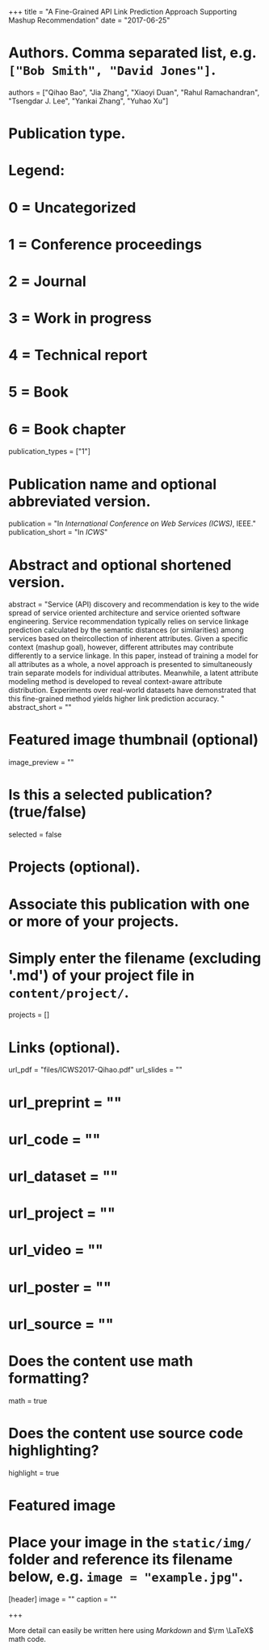 +++
title = "A Fine-Grained API Link Prediction Approach Supporting Mashup Recommendation"
date = "2017-06-25"

# Authors. Comma separated list, e.g. `["Bob Smith", "David Jones"]`.
authors = ["Qihao Bao", "Jia Zhang", "Xiaoyi Duan", "Rahul Ramachandran", "Tsengdar J. Lee", "Yankai Zhang", "Yuhao Xu"]

# Publication type.
# Legend:
# 0 = Uncategorized
# 1 = Conference proceedings
# 2 = Journal
# 3 = Work in progress
# 4 = Technical report
# 5 = Book
# 6 = Book chapter
publication_types = ["1"]

# Publication name and optional abbreviated version.
publication = "In *International Conference on Web Services (ICWS)*, IEEE."
publication_short = "In *ICWS*"

# Abstract and optional shortened version.
abstract = "Service (API) discovery and recommendation is key to the wide spread of service oriented architecture and service oriented software engineering. Service recommendation typically relies on service linkage prediction calculated by the semantic distances (or similarities) among services based on theircollection of inherent attributes. Given a specific context (mashup goal), however, different attributes may contribute differently to a service linkage. In this paper, instead of training a model for all attributes as a whole, a novel approach is presented to simultaneously train separate models for individual attributes. Meanwhile, a latent attribute modeling method is developed to reveal context-aware attribute distribution. Experiments over real-world datasets have demonstrated that this fine-grained method yields higher link prediction accuracy. "
abstract_short = ""

# Featured image thumbnail (optional)
image_preview = ""

# Is this a selected publication? (true/false)
selected = false

# Projects (optional).
#   Associate this publication with one or more of your projects.
#   Simply enter the filename (excluding '.md') of your project file in `content/project/`.
projects = []

# Links (optional).
url_pdf = "files/ICWS2017-Qihao.pdf"
url_slides = ""
# url_preprint = ""
# url_code = ""
# url_dataset = ""
# url_project = ""
# url_video = ""
# url_poster = ""
# url_source = ""

# Does the content use math formatting?
math = true

# Does the content use source code highlighting?
highlight = true

# Featured image
# Place your image in the `static/img/` folder and reference its filename below, e.g. `image = "example.jpg"`.
[header]
image = ""
caption = ""

+++

More detail can easily be written here using *Markdown* and $\rm \LaTeX$ math code.
